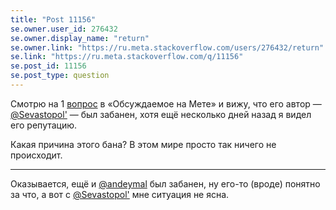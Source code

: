 ```yaml
---
title: "Post 11156"
se.owner.user_id: 276432
se.owner.display_name: "return"
se.owner.link: "https://ru.meta.stackoverflow.com/users/276432/return"
se.link: "https://ru.meta.stackoverflow.com/q/11156"
se.post_id: 11156
se.post_type: question
---
```

<p>Смотрю на 1 <a href="https://ru.meta.stackoverflow.com/questions/11134/%D0%A1-%D0%BA%D0%B0%D0%BA%D0%BE%D0%B9-%D1%81%D1%82%D0%B0%D1%82%D0%B8-%D0%B2%D0%BE%D0%BF%D1%80%D0%BE%D1%81%D1%8B-%D0%B8-%D0%BE%D1%82%D0%B2%D0%B5%D1%82%D1%8B-%D0%BF%D0%BE%D0%BC%D0%B5%D1%87%D0%B0%D1%8E%D1%82%D1%81%D1%8F-%D0%BA%D0%B0%D0%BA-%D0%BE%D0%B1%D1%89%D0%B8%D0%B5-%D0%BF%D1%80%D0%BE%D1%82%D0%B8%D0%B2-%D0%B2%D0%BE%D0%BB%D0%B8-%D0%B8%D1%85-%D0%B0%D0%B2%D1%82%D0%BE%D1%80%D0%B0">вопрос</a> в «Обсуждаемое на Мете» и вижу, что его автор — <a href="https://ru.meta.stackoverflow.com/users/377637/sevastopol">@Sevastopol'</a> — был забанен, хотя ещё несколько дней назад я видел его репутацию.</p>
<p>Какая причина этого бана? В этом мире просто так ничего не происходит.</p>
<hr />
<p>Оказывается, ещё и <a href="https://ru.meta.stackoverflow.com/users/178213/andreymal">@andeymal</a> был забанен, ну его-то (вроде) понятно за что, а вот с <a href="https://ru.meta.stackoverflow.com/users/377637/sevastopol">@Sevastopol'</a> мне ситуация не ясна.</p>
